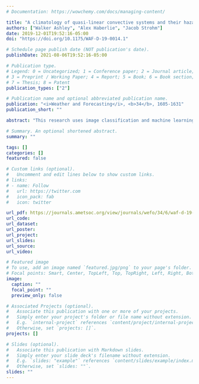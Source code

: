 ```yaml
---
# Documentation: https://wowchemy.com/docs/managing-content/

title: "A climatology of quasi-linear convective systems and their hazards in the United States"
authors: ["Walker Ashley", "Alex Haberlie", "Jacob Strohm"]
date: 2019-12-01T19:52:16-05:00
doi: "https://doi.org/10.1175/WAF-D-19-0014.1"

# Schedule page publish date (NOT publication's date).
publishDate: 2021-08-06T19:52:16-05:00

# Publication type.
# Legend: 0 = Uncategorized; 1 = Conference paper; 2 = Journal article;
# 3 = Preprint / Working Paper; 4 = Report; 5 = Book; 6 = Book section;
# 7 = Thesis; 8 = Patent
publication_types: ["2"]

# Publication name and optional abbreviated publication name.
publication: "<i>Weather and Forecasting</i>, <b>34</b>, 1605-1631"
publication_short: ""

abstract: "This research uses image classification and machine learning methods on radar reflectivity mosaics to segment, classify, and track quasi-linear convective systems (QLCSs) in the United States for a 22-yr period. An algorithm is trained and validated using radar-derived spatial and intensity information from thousands of manually labeled QLCS and non-QLCS event slices. The algorithm is then used to automate the identification and tracking of over 3000 QLCSs with high accuracy, affording the first, systematic, long-term climatology of QLCSs. Convective regions determined by the procedure to be QLCSs are used as foci for spatiotemporal filtering of observed severe thunderstorm reports; this permits an estimation of the number of severe storm hazards due to this morphology. Results reveal that nearly 32% of MCSs are classified as QLCSs. On average, 139 QLCSs occur annually, with most of these events clustered from April through August in the eastern Great Plains and central/lower Mississippi and Ohio River Valleys. QLCSs are responsible for a spatiotemporally variable proportion of severe hazard reports, with a maximum in QLCS-report attribution (30%–42%) in the western Ohio and central Mississippi River Valleys. Over 21% of tornadoes, 28% of severe winds, and 10% of severe hail reports are due to QLCSs across the central and eastern United States. The proportion of QLCS-affiliated tornado and severe wind reports maximize during the overnight and cool season, with more than 50% of tornadoes and wind reports in some locations due to QLCSs. This research illustrates the utility of automated storm-mode classification systems in generating extensive, systematic climatologies of phenomena, reducing the need for time-consuming and spatiotemporal-limiting methods where investigators manually assign morphological classifications."

# Summary. An optional shortened abstract.
summary: ""

tags: []
categories: []
featured: false

# Custom links (optional).
#   Uncomment and edit lines below to show custom links.
# links:
# - name: Follow
#   url: https://twitter.com
#   icon_pack: fab
#   icon: twitter

url_pdf: https://journals.ametsoc.org/view/journals/wefo/34/6/waf-d-19-0014_1.xml?tab_body=abstract-display#container-43616-item-43640
url_code:
url_dataset:
url_poster:
url_project:
url_slides:
url_source:
url_video:

# Featured image
# To use, add an image named `featured.jpg/png` to your page's folder. 
# Focal points: Smart, Center, TopLeft, Top, TopRight, Left, Right, BottomLeft, Bottom, BottomRight.
image:
  caption: ""
  focal_point: ""
  preview_only: false

# Associated Projects (optional).
#   Associate this publication with one or more of your projects.
#   Simply enter your project's folder or file name without extension.
#   E.g. `internal-project` references `content/project/internal-project/index.md`.
#   Otherwise, set `projects: []`.
projects: []

# Slides (optional).
#   Associate this publication with Markdown slides.
#   Simply enter your slide deck's filename without extension.
#   E.g. `slides: "example"` references `content/slides/example/index.md`.
#   Otherwise, set `slides: ""`.
slides: ""
---
```

